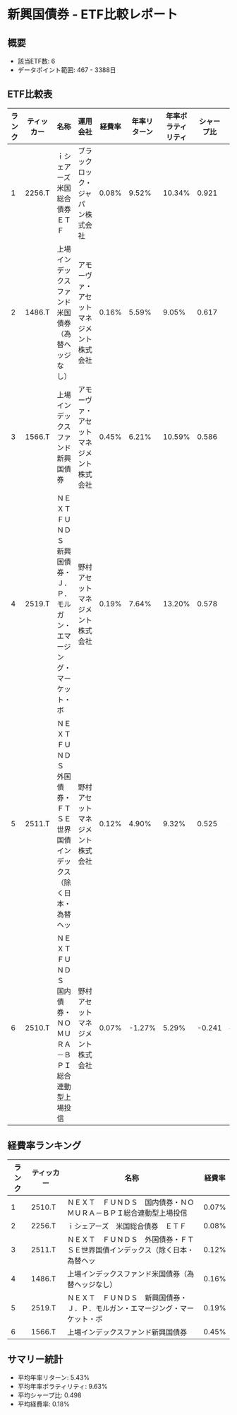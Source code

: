 # 新興国債券 - ETF比較レポート

## 概要
- 該当ETF数: 6
- データポイント範囲: 467 - 3388日

## ETF比較表
| ランク | ティッカー | 名称 | 運用会社 | 経費率 | 年率リターン | 年率ボラティリティ | シャープ比 | 平均出来高 |
| --- | --- | --- | --- | --- | --- | --- | --- | --- |
| 1 | 2256.T | ｉシェアーズ　米国総合債券　ＥＴＦ | ブラックロック・ジャパン株式会社 | 0.08% | 9.52% | 10.34% | 0.921 | 51,578 |
| 2 | 1486.T | 上場インデックスファンド米国債券（為替ヘッジなし） | アモーヴァ・アセットマネジメント株式会社 | 0.16% | 5.59% | 9.05% | 0.617 | 2,612 |
| 3 | 1566.T | 上場インデックスファンド新興国債券 | アモーヴァ・アセットマネジメント株式会社 | 0.45% | 6.21% | 10.59% | 0.586 | 560 |
| 4 | 2519.T | ＮＥＸＴ　ＦＵＮＤＳ　新興国債券・Ｊ．Ｐ．モルガン・エマージング・マーケット・ボ | 野村アセットマネジメント株式会社 | 0.19% | 7.64% | 13.20% | 0.578 | 3,910 |
| 5 | 2511.T | ＮＥＸＴ　ＦＵＮＤＳ　外国債券・ＦＴＳＥ世界国債インデックス（除く日本・為替ヘッ | 野村アセットマネジメント株式会社 | 0.12% | 4.90% | 9.32% | 0.525 | 36,034 |
| 6 | 2510.T | ＮＥＸＴ　ＦＵＮＤＳ　国内債券・ＮＯＭＵＲＡ－ＢＰＩ総合連動型上場投信 | 野村アセットマネジメント株式会社 | 0.07% | -1.27% | 5.29% | -0.241 | 49,378 |

## 経費率ランキング
| ランク | ティッカー | 名称 | 経費率 |
| --- | --- | --- | --- |
| 1 | 2510.T | ＮＥＸＴ　ＦＵＮＤＳ　国内債券・ＮＯＭＵＲＡ－ＢＰＩ総合連動型上場投信 | 0.07% |
| 2 | 2256.T | ｉシェアーズ　米国総合債券　ＥＴＦ | 0.08% |
| 3 | 2511.T | ＮＥＸＴ　ＦＵＮＤＳ　外国債券・ＦＴＳＥ世界国債インデックス（除く日本・為替ヘッ | 0.12% |
| 4 | 1486.T | 上場インデックスファンド米国債券（為替ヘッジなし） | 0.16% |
| 5 | 2519.T | ＮＥＸＴ　ＦＵＮＤＳ　新興国債券・Ｊ．Ｐ．モルガン・エマージング・マーケット・ボ | 0.19% |
| 6 | 1566.T | 上場インデックスファンド新興国債券 | 0.45% |

## サマリー統計
- 平均年率リターン: 5.43%
- 平均年率ボラティリティ: 9.63%
- 平均シャープ比: 0.498
- 平均経費率: 0.18%
